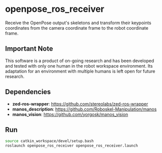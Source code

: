 # openpose_ros_receiver

Receive the OpenPose output's skeletons and transform their keypoints coordinates from the camera coordinate frame to the robot coordinate frame.

## Important Note

This software is a product of on-going research and has been developed and tested with only one human in the robot workspace environment. Its adaptation for an environment with multiple humans is left open for future research.

## Dependencies

* **zed-ros-wrapper**: https://github.com/stereolabs/zed-ros-wrapper
* **manos_description**: https://github.com/Roboskel-Manipulation/manos
* **manos_vision**: https://github.com/yorgosk/manos_vision

## Run

```bash
source catkin_workspace/devel/setup.bash
roslaunch openpose_ros_receiver openpose_ros_receiver.launch
```
